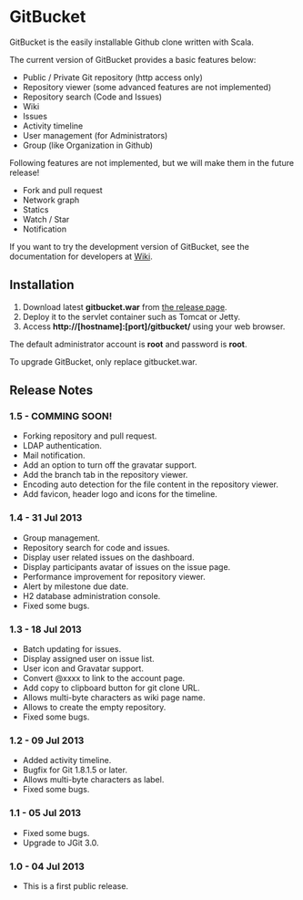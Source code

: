 GitBucket
=========

GitBucket is the easily installable Github clone written with Scala.

The current version of GitBucket provides a basic features below:

- Public / Private Git repository (http access only)
- Repository viewer (some advanced features are not implemented)
- Repository search (Code and Issues)
- Wiki
- Issues
- Activity timeline
- User management (for Administrators)
- Group (like Organization in Github)

Following features are not implemented, but we will make them in the future release!

- Fork and pull request
- Network graph
- Statics
- Watch / Star
- Notification

If you want to try the development version of GitBucket, see the documentation for developers at [Wiki](https://github.com/takezoe/gitbucket/wiki).

Installation
--------

1. Download latest **gitbucket.war** from [the release page](https://github.com/takezoe/gitbucket/releases).
2. Deploy it to the servlet container such as Tomcat or Jetty.
3. Access **http://[hostname]:[port]/gitbucket/** using your web browser.

The default administrator account is **root** and password is **root**.

To upgrade GitBucket, only replace gitbucket.war.

Release Notes
--------
### 1.5 - COMMING SOON!
- Forking repository and pull request.
- LDAP authentication.
- Mail notification.
- Add an option to turn off the gravatar support.
- Add the branch tab in the repository viewer.
- Encoding auto detection for the file content in the repository viewer.
- Add favicon, header logo and icons for the timeline.


### 1.4 - 31 Jul 2013
- Group management.
- Repository search for code and issues.
- Display user related issues on the dashboard.
- Display participants avatar of issues on the issue page.
- Performance improvement for repository viewer.
- Alert by milestone due date.
- H2 database administration console.
- Fixed some bugs.

### 1.3 - 18 Jul 2013
- Batch updating for issues.
- Display assigned user on issue list.
- User icon and Gravatar support.
- Convert @xxxx to link to the account page.
- Add copy to clipboard button for git clone URL.
- Allows multi-byte characters as wiki page name.
- Allows to create the empty repository.
- Fixed some bugs.

### 1.2 - 09 Jul 2013
- Added activity timeline.
- Bugfix for Git 1.8.1.5 or later.
- Allows multi-byte characters as label.
- Fixed some bugs.

### 1.1 - 05 Jul 2013
- Fixed some bugs.
- Upgrade to JGit 3.0.

### 1.0 - 04 Jul 2013
- This is a first public release.
